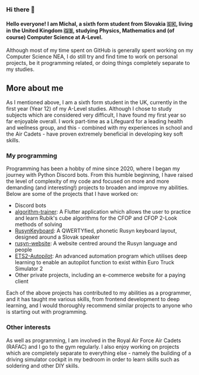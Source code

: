 ### Hi there 👋

#### Hello everyone! I am Michal, a sixth form student from Slovakia 🇸🇰, living in the United Kingdom 🇬🇧, studying Physics, Mathematics and (of course) Computer Science at A-Level.

Although most of my time spent on GitHub is generally spent working on my Computer Science NEA, I do still try and find time to work on personal projects, be it programming related, or doing things completely separate to my studies.


## More about me
As I mentioned above, I am a sixth form student in the UK, currently in the first year (Year 12) of my A-Level studies. Although I chose to study subjects which are considered very difficult, I have found my first year so far enjoyable overall.
I work part-time as a Lifeguard for a leading health and wellness group, and this - combined with my experiences in school and the Air Cadets - have proven extremely beneficial in developing key soft skills.

### My programming
Programming has been a hobby of mine since 2020, where I began my journey with Python Discord bots. From this humble beginning, I have raised the level of complexity of my code and focused on more and more demanding (and interesting!) projects to broaden and improve my abilities.
Below are some of the projects that I have worked on:
  - Discord bots
  - [algorithm-trainer](https://github.com/michalkundrat/algorithm-trainer): A Flutter application which allows the user to practice and learn Rubik's cube algorithms for the CFOP and CFOP 2-Look methods of solving
  - [RusynKeyboard](https://github.com/michalkundrat/RusynKeyboard): A QWERTYfied, phonetic Rusyn keyboard layout, designed around a Slovak speaker
  - [rusyn-website](https://github.com/michalkundrat/rusyn-website): A website centred around the Rusyn language and people
  - [ETS2-Autopilot](https://github.com/michalkundrat/ETS2-Autopilot): An advanced automation program which utilises deep learning to enable an autopilot function to exist within Euro Truck Simulator 2
  - Other private projects, including an e-commerce website for a paying client

Each of the above projects has contributed to my abilities as a programmer, and it has taught me various skills, from frontend development to deep learning, and I would thoroughly recommend similar projects to anyone who is starting out with programming.

### Other interests
As well as programming, I am involved in the Royal Air Force Air Cadets (RAFAC) and I go to the gym regularly. I also enjoy working on projects which are completely separate to everything else - namely the building of a driving simulator cockpit in my bedroom in order to learn skills such as soldering and other DIY skills.


<!--
**michalkundrat/michalkundrat** is a ✨ _special_ ✨ repository because its `README.md` (this file) appears on your GitHub profile.

Here are some ideas to get you started:

- 🔭 I’m currently working on ...
- 🌱 I’m currently learning ...
- 👯 I’m looking to collaborate on ...
- 🤔 I’m looking for help with ...
- 💬 Ask me about ...
- 📫 How to reach me: ...
- 😄 Pronouns: ...
- ⚡ Fun fact: ...
-->
